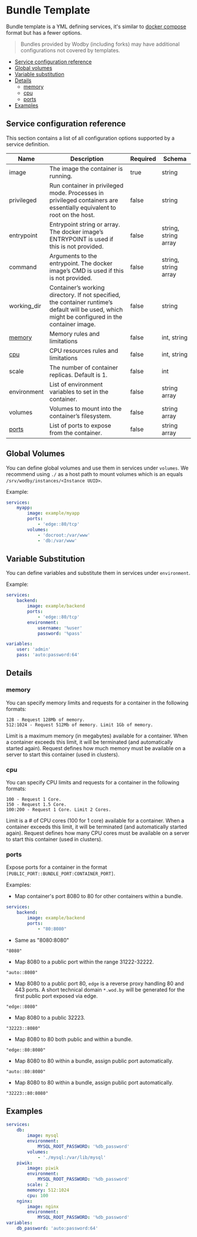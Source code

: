 # Bundle Template

Bundle template is a YML defining services, it's similar to <a href="https://docs.docker.com/compose/compose-file/" target="_blank">docker compose</a> format but has a fewer options.

> Bundles provided by Wodby (including forks) may have additional configurations not covered by templates.
 
* [Service configuration reference](#service-configuration-reference)
* [Global volumes](#global-volumes)
* [Variable substitution](#variable-substitution)
* [Details](#details)
    * [memory](#memory)
    * [cpu](#cpu)
    * [ports](#ports)
* [Examples](#examples)

## Service configuration reference

This section contains a list of all configuration options supported by a service definition.

| Name | Description | Required | Schema | 
| ---- | ----------- | -------- | ------ |
| image | The image the container is running. | true | string |
| privileged | Run container in privileged mode. Processes in privileged containers are essentially equivalent to root on the host. | false | string |
| entrypoint | Entrypoint string or array. The docker image’s ENTRYPOINT is used if this is not provided. | false | string, string array |
| command | Arguments to the entrypoint. The docker image’s CMD is used if this is not provided. | false | string, string array |
| working_dir | Container’s working directory. If not specified, the container runtime’s default will be used, which might be configured in the container image. | false | string |
| [memory](#memory) | Memory rules and limitations | false | int, string | 
| [cpu](#cpu) | CPU resources rules and limitations | false | int, string |
| scale | The number of container replicas. Default is 1. | false | int |
| environment | List of environment variables to set in the container. | false | string array |
| volumes | Volumes to mount into the container’s filesystem. | false | string array |
| [ports](#ports) | List of ports to expose from the container. | false | string array |

## Global Volumes

You can define global volumes and use them in services under `volumes`. We recommend using `./` as a host path to mount volumes which is an equals `/srv/wodby/instances/<Instance UUID>`.

Example:

```yml
services:
    myapp:
        image: example/myapp
        ports:
            - 'edge::80/tcp'
        volumes:
            - 'docroot:/var/www'
            - 'db:/var/www'
```

## Variable Substitution

You can define variables and substitute them in services under `environment`. 

Example:

```yml
services:
    backend:
        image: example/backend
        ports:
            - 'edge::80/tcp'
        environment:
            username: '%user'
            password: '%pass'

variables:
    user: 'admin'
    pass: 'auto:password:64'
```

## Details

### memory

You can specify memory limits and requests for a container in the following formats:   

```
128 - Request 128Mb of memory.
512:1024 - Request 512Mb of memory. Limit 1Gb of memory.
```

Limit is a maximum memory (in megabytes) available for a container. When a container exceeds this limit, it will be terminated (and automatically started again). Request defines how much memory must be available on a server to start this container (used in clusters).    

### cpu

You can specify CPU limits and requests for a container in the following formats:

```
100 - Request 1 Core.
150 - Request 1.5 Core.
100:200 - Request 1 Core. Limit 2 Cores.
```

Limit is a # of CPU cores (100 for 1 core) available for a container. When a container exceeds this limit, it will be terminated (and automatically started again). Request defines how many CPU cores must be available on a server to start this container (used in clusters).

### ports

Expose ports for a container in the format `[PUBLIC_PORT::BUNDLE_PORT:CONTAINER_PORT]`. 

Examples: 

* Map container's port 8080 to 80 for other containers within a bundle.
```yml
services:
    backend:
        image: example/backend
        ports:
            - "80:8080"
``` 

* Same as "8080:8080"
```
"8080"
``` 

* Map 8080 to a public port within the range 31222-32222.   
```
"auto::8080"
```

* Map 8080 to a public port 80, `edge` is a reverse proxy handling 80 and 443 ports. A short technical domain `*.wod.by` will be generated for the first public port exposed via edge. 
```
"edge::8080"
```

* Map 8080 to a public 32223. 
```
"32223::8080"
```
  
* Map 8080 to 80 both public and within a bundle.
```
"edge::80:8080"
```
    
* Map 8080 to 80 within a bundle, assign public port automatically.
```
"auto::80:8080"
```

* Map 8080 to 80 within a bundle, assign public port automatically.
```
"32223::80:8080"
```

## Examples

```yml
services:
    db:
        image: mysql
        environment:
            MYSQL_ROOT_PASSWORD: '%db_password'
        volumes:
            - './mysql:/var/lib/mysql'
    piwik:
        image: piwik
        environment:
            MYSQL_ROOT_PASSWORD: '%db_password'
        scale: 2
        memory: 512:1024
        cpu: 100
    nginx:
        image: nginx
        environment:
            MYSQL_ROOT_PASSWORD: '%db_password'
variables:
    db_password: 'auto:password:64'
```